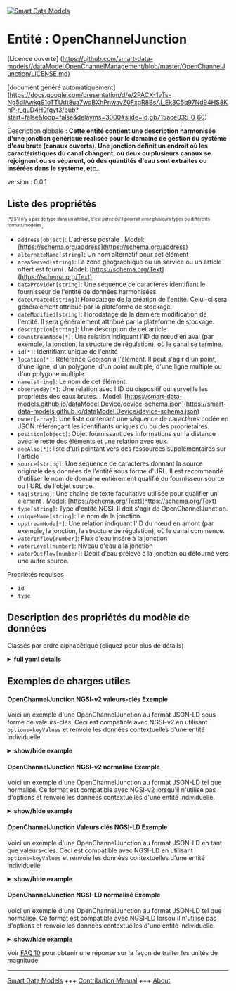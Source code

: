 <!-- 10-Header -->  
[![Smart Data Models](https://smartdatamodels.org/wp-content/uploads/2022/01/SmartDataModels_logo.png "Logo")](https://smartdatamodels.org)  
Entité : OpenChannelJunction  
============================<!-- /10-Header -->  
<!-- 15-License -->  
[Licence ouverte] (https://github.com/smart-data-models//dataModel.OpenChannelManagement/blob/master/OpenChannelJunction/LICENSE.md)  
[document généré automatiquement] (https://docs.google.com/presentation/d/e/2PACX-1vTs-Ng5dIAwkg91oTTUdt8ua7woBXhPnwavZ0FxgR8BsAI_Ek3C5q97Nd94HS8KhP-r_quD4H0fgyt3/pub?start=false&loop=false&delayms=3000#slide=id.gb715ace035_0_60)  
<!-- /15-License -->  
<!-- 20-Description -->  
Description globale : **Cette entité contient une description harmonisée d'une jonction générique réalisée pour le domaine de gestion du système d'eau brute (canaux ouverts). Une jonction définit un endroit où les caractéristiques du canal changent, où deux ou plusieurs canaux se rejoignent ou se séparent, où des quantités d'eau sont extraites ou insérées dans le système, etc.**.  
version : 0.0.1  
<!-- /20-Description -->  
<!-- 30-PropertiesList -->  

## Liste des propriétés  

<sup><sub>[*] S'il n'y a pas de type dans un attribut, c'est parce qu'il pourrait avoir plusieurs types ou différents formats/modèles</sub></sup>.  
- `address[object]`: L'adresse postale  . Model: [https://schema.org/address](https://schema.org/address)- `alternateName[string]`: Un nom alternatif pour cet élément  - `areaServed[string]`: La zone géographique où un service ou un article offert est fourni  . Model: [https://schema.org/Text](https://schema.org/Text)- `dataProvider[string]`: Une séquence de caractères identifiant le fournisseur de l'entité de données harmonisées.  - `dateCreated[string]`: Horodatage de la création de l'entité. Celui-ci sera généralement attribué par la plateforme de stockage.  - `dateModified[string]`: Horodatage de la dernière modification de l'entité. Il sera généralement attribué par la plateforme de stockage.  - `description[string]`: Une description de cet article  - `downstreamNode[*]`: Une relation indiquant l'ID du nœud en aval (par exemple, la jonction, la structure de régulation), où le canal se termine.  - `id[*]`: Identifiant unique de l'entité  - `location[*]`: Référence Geojson à l'élément. Il peut s'agir d'un point, d'une ligne, d'un polygone, d'un point multiple, d'une ligne multiple ou d'un polygone multiple.  - `name[string]`: Le nom de cet élément.  - `observedBy[*]`: Une relation avec l'ID du dispositif qui surveille les propriétés des eaux brutes.  . Model: [https://smart-data-models.github.io/dataModel.Device/device-schema.json](https://smart-data-models.github.io/dataModel.Device/device-schema.json)- `owner[array]`: Une liste contenant une séquence de caractères codée en JSON référençant les identifiants uniques du ou des propriétaires.  - `position[object]`: Objet fournissant des informations sur la distance avec le reste des éléments et une relation avec eux.  - `seeAlso[*]`: liste d'uri pointant vers des ressources supplémentaires sur l'article  - `source[string]`: Une séquence de caractères donnant la source originale des données de l'entité sous forme d'URL. Il est recommandé d'utiliser le nom de domaine entièrement qualifié du fournisseur source ou l'URL de l'objet source.  - `tag[string]`: Une chaîne de texte facultative utilisée pour qualifier un élément  . Model: [https://schema.org/Text](https://schema.org/Text)- `type[string]`: Type d'entité NGSI. Il doit s'agir de OpenChannelJunction.  - `uniqueName[string]`: Le nom de la jonction.  - `upstreamNode[*]`: Une relation indiquant l'ID du nœud en amont (par exemple, la jonction, la structure de régulation), où le canal commence.  - `waterInflow[number]`: Flux d'eau inséré à la jonction  - `waterLevel[number]`: Niveau d'eau à la jonction  - `waterOutflow[number]`: Débit d'eau prélevé à la jonction ou détourné vers une autre source.  <!-- /30-PropertiesList -->  
<!-- 35-RequiredProperties -->  
Propriétés requises  
- `id`  - `type`  <!-- /35-RequiredProperties -->  
<!-- 40-RequiredProperties -->  
<!-- /40-RequiredProperties -->  
<!-- 50-DataModelHeader -->  
## Description des propriétés du modèle de données  
Classés par ordre alphabétique (cliquez pour plus de détails)  
<!-- /50-DataModelHeader -->  
<!-- 60-ModelYaml -->  
<details><summary><strong>full yaml details</strong></summary>    
```yaml  
OpenChannelJunction:    
  description: 'This entity contains a harmonised description of a generic Junction made for Raw-Water (Open Channels) System Management domain. A Junction defines a location where the characteristics of the channel changes, two or more channels come together or split apart, amounts of water are abstracted or inserted to the system etc.'    
  properties:    
    address:    
      description: The mailing address    
      properties:    
        addressCountry:    
          description: 'Property. The country. For example, Spain. Model:''https://schema.org/addressCountry'''    
          type: string    
        addressLocality:    
          description: 'Property. The locality in which the street address is, and which is in the region. Model:''https://schema.org/addressLocality'''    
          type: string    
        addressRegion:    
          description: 'Property. The region in which the locality is, and which is in the country. Model:''https://schema.org/addressRegion'''    
          type: string    
        district:    
          description: 'A district is a type of administrative division that, in some countries, is managed by the local government.'    
          type: string    
        postOfficeBoxNumber:    
          description: 'Property. The post office box number for PO box addresses. For example, 03578. Model:''https://schema.org/postOfficeBoxNumber'''    
          type: string    
        postalCode:    
          description: 'Property. The postal code. For example, 24004. Model:''https://schema.org/https://schema.org/postalCode'''    
          type: string    
        streetAddress:    
          description: 'Property. The street address. Model:''https://schema.org/streetAddress'''    
          type: string    
        streetNr:    
          description: Number identifying a specific property on a public street.    
          type: string    
      type: object    
      x-ngsi:    
        model: https://schema.org/address    
        type: Property    
    alternateName:    
      description: An alternative name for this item    
      type: string    
      x-ngsi:    
        type: Property    
    areaServed:    
      description: The geographic area where a service or offered item is provided    
      type: string    
      x-ngsi:    
        model: https://schema.org/Text    
        type: Property    
    dataProvider:    
      description: A sequence of characters identifying the provider of the harmonised data entity.    
      type: string    
      x-ngsi:    
        type: Property    
    dateCreated:    
      description: Entity creation timestamp. This will usually be allocated by the storage platform.    
      format: date-time    
      type: string    
      x-ngsi:    
        type: Property    
    dateModified:    
      description: Timestamp of the last modification of the entity. This will usually be allocated by the storage platform.    
      format: date-time    
      type: string    
      x-ngsi:    
        type: Property    
    description:    
      description: A description of this item    
      type: string    
      x-ngsi:    
        type: Property    
    downstreamNode:    
      anyOf:    
        - description: Property. Identifier format of any NGSI entity    
          maxLength: 256    
          minLength: 1    
          pattern: ^[\w\-\.\{\}\$\+\*\[\]`|~^@!,:\\]+$    
          type: string    
        - description: Property. Identifier format of any NGSI entity    
          format: uri    
          type: string    
      description: 'A relationship indicating the ID of the downstream node (e.g., Junction, Regulation Structure), where the channel ends.'    
      x-ngsi:    
        type: Relationship    
    id:    
      anyOf: &openchanneljunction_-_properties_-_owner_-_items_-_anyof    
        - description: Property. Identifier format of any NGSI entity    
          maxLength: 256    
          minLength: 1    
          pattern: ^[\w\-\.\{\}\$\+\*\[\]`|~^@!,:\\]+$    
          type: string    
        - description: Property. Identifier format of any NGSI entity    
          format: uri    
          type: string    
      description: Unique identifier of the entity    
      x-ngsi:    
        type: Property    
    location:    
      description: 'Geojson reference to the item. It can be Point, LineString, Polygon, MultiPoint, MultiLineString or MultiPolygon'    
      oneOf:    
        - description: Geoproperty. Geojson reference to the item. Point    
          properties:    
            bbox:    
              items:    
                type: number    
              minItems: 4    
              type: array    
            coordinates:    
              items:    
                type: number    
              minItems: 2    
              type: array    
            type:    
              enum:    
                - Point    
              type: string    
          required:    
            - type    
            - coordinates    
          title: GeoJSON Point    
          type: object    
        - description: Geoproperty. Geojson reference to the item. LineString    
          properties:    
            bbox:    
              items:    
                type: number    
              minItems: 4    
              type: array    
            coordinates:    
              items:    
                items:    
                  type: number    
                minItems: 2    
                type: array    
              minItems: 2    
              type: array    
            type:    
              enum:    
                - LineString    
              type: string    
          required:    
            - type    
            - coordinates    
          title: GeoJSON LineString    
          type: object    
        - description: Geoproperty. Geojson reference to the item. Polygon    
          properties:    
            bbox:    
              items:    
                type: number    
              minItems: 4    
              type: array    
            coordinates:    
              items:    
                items:    
                  items:    
                    type: number    
                  minItems: 2    
                  type: array    
                minItems: 4    
                type: array    
              type: array    
            type:    
              enum:    
                - Polygon    
              type: string    
          required:    
            - type    
            - coordinates    
          title: GeoJSON Polygon    
          type: object    
        - description: Geoproperty. Geojson reference to the item. MultiPoint    
          properties:    
            bbox:    
              items:    
                type: number    
              minItems: 4    
              type: array    
            coordinates:    
              items:    
                items:    
                  type: number    
                minItems: 2    
                type: array    
              type: array    
            type:    
              enum:    
                - MultiPoint    
              type: string    
          required:    
            - type    
            - coordinates    
          title: GeoJSON MultiPoint    
          type: object    
        - description: Geoproperty. Geojson reference to the item. MultiLineString    
          properties:    
            bbox:    
              items:    
                type: number    
              minItems: 4    
              type: array    
            coordinates:    
              items:    
                items:    
                  items:    
                    type: number    
                  minItems: 2    
                  type: array    
                minItems: 2    
                type: array    
              type: array    
            type:    
              enum:    
                - MultiLineString    
              type: string    
          required:    
            - type    
            - coordinates    
          title: GeoJSON MultiLineString    
          type: object    
        - description: Geoproperty. Geojson reference to the item. MultiLineString    
          properties:    
            bbox:    
              items:    
                type: number    
              minItems: 4    
              type: array    
            coordinates:    
              items:    
                items:    
                  items:    
                    items:    
                      type: number    
                    minItems: 2    
                    type: array    
                  minItems: 4    
                  type: array    
                type: array    
              type: array    
            type:    
              enum:    
                - MultiPolygon    
              type: string    
          required:    
            - type    
            - coordinates    
          title: GeoJSON MultiPolygon    
          type: object    
      x-ngsi:    
        type: Geoproperty    
    name:    
      description: The name of this item.    
      type: string    
      x-ngsi:    
        type: Property    
    observedBy:    
      anyOf:    
        - description: Property. Identifier format of any NGSI entity    
          maxLength: 256    
          minLength: 1    
          pattern: ^[\w\-\.\{\}\$\+\*\[\]`|~^@!,:\\]+$    
          type: string    
        - description: Property. Identifier format of any NGSI entity    
          format: uri    
          type: string    
      description: A relationship to the ID of the device that monitors raw-water properties    
      x-ngsi:    
        model: https://smart-data-models.github.io/dataModel.Device/device-schema.json    
        type: Relationship    
    owner:    
      description: A List containing a JSON encoded sequence of characters referencing the unique Ids of the owner(s)    
      items:    
        anyOf: *openchanneljunction_-_properties_-_owner_-_items_-_anyof    
        description: Property. Unique identifier of the entity    
      type: array    
      x-ngsi:    
        type: Property    
    position:    
      description: Object providing information about the distance with the rest of the elements and a relationship with them.    
      properties:    
        distance:    
          description: 'Property. The distance between this Entity and a reference point (e.g., the most upstream point of the system). Units: ''Km'''    
          type: number    
        refPoint:    
          anyOf:    
            - description: Property. Identifier format of any NGSI entity.    
              maxLength: 256    
              minLength: 1    
              pattern: ^[\w\-\.\{\}\$\+\*\[\]`|~^@!,:\\]+$    
              type: string    
            - description: Property. Identifier format of any NGSI entity.    
              format: uri    
              type: string    
          description: Relationship. The reference point distance is measured from.    
      type: object    
      x-ngsi:    
        type: Property    
    seeAlso:    
      description: list of uri pointing to additional resources about the item    
      oneOf:    
        - items:    
            format: uri    
            type: string    
          minItems: 1    
          type: array    
        - format: uri    
          type: string    
      x-ngsi:    
        type: Property    
    source:    
      description: 'A sequence of characters giving the original source of the entity data as a URL. Recommended to be the fully qualified domain name of the source provider, or the URL to the source object.'    
      type: string    
      x-ngsi:    
        type: Property    
    tag:    
      description: An optional text string used to qualify an item    
      type: string    
      x-ngsi:    
        model: https://schema.org/Text    
        type: Property    
    type:    
      description: NGSI Entity Type. it has to be OpenChannelJunction    
      enum:    
        - OpenChannelJunction    
      type: string    
      x-ngsi:    
        type: Property    
    uniqueName:    
      description: The name of the junction.    
      type: string    
      x-ngsi:    
        type: Property    
    upstreamNode:    
      anyOf:    
        - description: Property. Identifier format of any NGSI entity    
          maxLength: 256    
          minLength: 1    
          pattern: ^[\w\-\.\{\}\$\+\*\[\]`|~^@!,:\\]+$    
          type: string    
        - description: Property. Identifier format of any NGSI entity    
          format: uri    
          type: string    
      description: 'A relationship indicating the ID of the upstream node (e.g., Junction, Regulation Structure), where the channel begins.'    
      x-ngsi:    
        type: Relationship    
    waterInflow:    
      description: Water flow inserted to the junction    
      minimum: 0    
      type: number    
      x-ngsi:    
        type: Property    
        units: m3/s    
    waterLevel:    
      description: Water level at the junction    
      minimum: 0    
      type: number    
      x-ngsi:    
        type: Property    
        units: m    
    waterOutflow:    
      description: Water flow abstracted from the junction or diverted to another source    
      minimum: 0    
      type: number    
      x-ngsi:    
        type: Property    
        units: m3/s    
  required:    
    - id    
    - type    
  type: object    
  x-derived-from: ""    
  x-disclaimer: 'Redistribution and use in source and binary forms, with or without modification, are permitted  provided that the license conditions are met. Copyleft (c) 2022 Contributors to Smart Data Models Program'    
  x-license-url: https://github.com/smart-data-models/dataModel.OpenChannelManagement/blob/master/OpenChannelJunction/LICENSE.md    
  x-model-schema: https://smart-data-models.github.io/data-models.OpenChannelManagement/OpenChannelJunction/schema.json    
  x-model-tags: FIWARE4WATER    
  x-version: 0.0.1    
```  
</details>    
<!-- /60-ModelYaml -->  
<!-- 70-MiddleNotes -->  
<!-- /70-MiddleNotes -->  
<!-- 80-Examples -->  
## Exemples de charges utiles  
#### OpenChannelJunction NGSI-v2 valeurs-clés Exemple  
Voici un exemple d'une OpenChannelJunction au format JSON-LD sous forme de valeurs-clés. Ceci est compatible avec NGSI-v2 en utilisant `options=keyValues` et renvoie les données contextuelles d'une entité individuelle.  
<details><summary><strong>show/hide example</strong></summary>    
```json  
{  
  "id": "urn:ngsi-ld:OpenChannelJunction:id:PTOM:78370074",  
  "type": "OpenChannelJunction",  
  "location": {  
    "type": "Point",  
    "coordinates": [  
      -65.2981945,  
      -22.649102  
    ]  
  },  
  "address": {  
    "streetAddress": "",  
    "addressLocality": "",  
    "addressRegion": "",  
    "addressCountry": "",  
    "postalCode": "",  
    "postOfficeBoxNumber": ""  
  },  
  "areaServed": "",  
  "dateCreated": "1983-10-11T21:04:39Z",  
  "dateModified": "1982-03-03T08:37:57Z",  
  "source": "",  
  "name": "J1",  
  "alternateName": "Thivae",  
  "dataProvider": "EYDAP",  
  "owner": [  
    "urn:ngsi-ld:OpenChannelJunction:items:QPEH:03184806",  
    "urn:ngsi-ld:OpenChannelJunction:items:PUHR:34031741"  
  ],  
  "seeAlso": [  
    "urn:ngsi-ld:OpenChannelJunction:items:KTWJ:61564622",  
    "urn:ngsi-ld:OpenChannelJunction:items:JOMY:24566116"  
  ],  
  "position": {  
    "distance": 160.6,  
    "refPoint": "urn:ngsi-ld:OpenChannelJunction:refPoint:JXFD:60487647"  
  },  
  "downstreamNode": "urn:ngsi-ld:OpenChannelJunction:downstreamNode:CBWI:21948924",  
  "upstreamNode": "urn:ngsi-ld:OpenChannelJunction:upstreamNode:MWGU:81565938",  
  "observedBy": "urn:ngsi-ld:OpenChannelJunction:observedBy:GIWE:80160975",  
  "uniqueName": "J1",  
  "tag": "",  
  "waterOutflow": 0.12,  
  "waterInflow": 0.15,  
  "waterLevel": 0.85  
}  
```  
</details>  
#### OpenChannelJunction NGSI-v2 normalisé Exemple  
Voici un exemple d'une OpenChannelJunction au format JSON-LD tel que normalisé. Ce format est compatible avec NGSI-v2 lorsqu'il n'utilise pas d'options et renvoie les données contextuelles d'une entité individuelle.  
<details><summary><strong>show/hide example</strong></summary>    
```json  
{  
  "id": "urn:ngsi-ld:OpenChannelJunction:id:PTOM:78370074",  
  "type": "OpenChannelJunction",  
  "location": {  
    "type": "geo:json",  
    "value": {  
      "type": "Point",  
      "coordinates": [  
        -65.2981945,  
        -22.649102  
      ]  
    }  
  },  
  "address": {  
    "type": "PostalAddress",  
    "value": {  
      "streetAddress": "",  
      "addressLocality": "",  
      "addressRegion": "",  
      "addressCountry": "",  
      "postalCode": "",  
      "postOfficeBoxNumber": "",  
      "areaServed": ""  
    }  
  },  
  "areaServed": {  
    "type": "Text",  
    "value": ""  
  },  
  "dateCreated": {  
    "type": "DateTime",  
    "value": "1983-10-11T21:04:39Z"  
  },  
  "dateModified": {  
    "type": "DateTime",  
    "value": "1982-03-03T08:37:57Z"  
  },  
  "source": {  
    "type": "Text",  
    "value": ""  
  },  
  "name": {  
    "type": "Text",  
    "value": "J1"  
  },  
  "alternateName": {  
    "type": "Text",  
    "value": "Thivae"  
  },  
  "description": {  
    "type": "Text",  
    "value": "Open Channel Junction"  
  },  
  "dataProvider": {  
    "type": "Text",  
    "value": "EYDAP"  
  },  
  "owner": {  
    "type": "array",  
    "value": [  
      "urn:ngsi-ld:OpenChannelJunction:items:QPEH:03184806",  
      "urn:ngsi-ld:OpenChannelJunction:items:PUHR:34031741"  
    ]  
  },  
  "seeAlso": {  
    "type": "array",  
    "value": [  
      "urn:ngsi-ld:OpenChannelJunction:items:KTWJ:61564622",  
      "urn:ngsi-ld:OpenChannelJunction:items:JOMY:24566116"  
    ]  
  },  
  "position": {  
    "type": "StructuredValue",  
    "value": {  
      "distance": 160.6,  
      "refPoint": "urn:ngsi-ld:OpenChannelJunction:refPoint:JXFD:60487647"  
    }  
  },  
  "downstreamNode": {  
    "type": "Relationship",  
    "value": "urn:ngsi-ld:OpenChannelJunction:downstreamNode:CBWI:21948924"  
  },  
  "upstreamNode": {  
    "type": "Relationship",  
    "value": "urn:ngsi-ld:OpenChannelJunction:upstreamNode:MWGU:81565938"  
  },  
  "observedBy": {  
    "type": "Relationship",  
    "value": "urn:ngsi-ld:OpenChannelJunction:observedBy:GIWE:80160975"  
  },  
  "uniqueName": {  
    "type": "Text",  
    "value": "J1"  
  },  
  "tag": {  
    "type": "Text",  
    "value": ""  
  },  
  "waterOutflow": {  
    "type": "Number",  
    "value": 0.12  
  },  
  "waterInflow": {  
    "type": "Number",  
    "value": 0.15  
  },  
  "waterLevel": {  
    "type": "Number",  
    "value": 0.56  
  }  
}  
```  
</details>  
#### OpenChannelJunction Valeurs clés NGSI-LD Exemple  
Voici un exemple d'une OpenChannelJunction au format JSON-LD en tant que valeurs-clés. Ceci est compatible avec NGSI-LD en utilisant `options=keyValues` et renvoie les données contextuelles d'une entité individuelle.  
<details><summary><strong>show/hide example</strong></summary>    
```json  
{  
    "id": "urn:ngsi-ld:OpenChannelJunction:id:PTOM:78370074",  
    "type": "OpenChannelJunction",  
    "address": {  
        "streetAddress": "",  
        "addressLocality": "",  
        "addressRegion": "",  
        "addressCountry": "",  
        "postalCode": "",  
        "postOfficeBoxNumber": ""  
    },  
    "alternateName": "Thivae",  
    "areaServed": "",  
    "dataProvider": "EYDAP",  
    "dateCreated": "1983-10-11T21:04:39Z",  
    "dateModified": "1982-03-03T08:37:57Z",  
    "location": {  
        "type": "Point",  
        "coordinates": [  
            -65.2981945,  
            -22.649102  
        ]  
    },  
    "name": "J1",  
    "owner": [  
        "urn:ngsi-ld:OpenChannelJunction:items:QPEH:03184806",  
        "urn:ngsi-ld:OpenChannelJunction:items:PUHR:34031741"  
    ],  
    "position": {  
        "distance": 160.6,  
        "refPoint": "urn:ngsi-ld:OpenChannelJunction:refPoint:JXFD:60487647"  
    },  
    "downstreamNode": "urn:ngsi-ld:OpenChannelJunction:downstreamNode:CBWI:21948924",  
    "upstreamNode": "urn:ngsi-ld:OpenChannelJunction:upstreamNode:MWGU:81565938",  
    "observedBy": "urn:ngsi-ld:OpenChannelJunction:observedBy:GIWE:80160975",  
    "uniqueName": "J1",  
    "tag": "",  
    "waterOutflow": 0.12,  
    "waterInflow": 0.15,  
    "waterLevel": 0.85,  
    "seeAlso": [  
        "urn:ngsi-ld:OpenChannelJunction:items:KTWJ:61564622",  
        "urn:ngsi-ld:OpenChannelJunction:items:JOMY:24566116"  
    ],  
    "source": "",  
    "@context": [  
        "https://raw.githubusercontent.com/smart-data-models/dataModel.OpenChannelManagement/master/context.jsonld"  
    ]  
}  
```  
</details>  
#### OpenChannelJunction NGSI-LD normalisé Exemple  
Voici un exemple d'une OpenChannelJunction au format JSON-LD tel que normalisé. Ce format est compatible avec NGSI-LD lorsqu'il n'utilise pas d'options et renvoie les données contextuelles d'une entité individuelle.  
<details><summary><strong>show/hide example</strong></summary>    
```json  
{  
    "id": "urn:ngsi-ld:OpenChannelJunction:id:PTOM:78370074",  
    "type": "OpenChannelJunction",  
    "address": {  
        "type": "Property",  
        "value": {  
            "streetAddress": "",  
            "addressLocality": "",  
            "addressRegion": "",  
            "addressCountry": "",  
            "postalCode": "",  
            "postOfficeBoxNumber": "",  
            "areaServed": ""  
        }  
    },  
    "alternateName": {  
        "type": "Property",  
        "value": "Thivae"  
    },  
    "areaServed": {  
        "type": "Property",  
        "value": ""  
    },  
    "dataProvider": {  
        "type": "Property",  
        "value": "EYDAP"  
    },  
    "dateCreated": {  
        "type": "Property",  
        "value": {  
            "@type": "DateTime",  
            "@value": "1983-10-11T21:04:39Z"  
        }  
    },  
    "dateModified": {  
        "type": "Property",  
        "value": {  
            "@type": "DateTime",  
            "@value": "1982-03-03T08:37:57Z"  
        }  
    },  
    "description": {  
        "type": "Property",  
        "value": "Open Channel Junction"  
    },  
    "downstreamNode": {  
        "type": "Relationship",  
        "object": "urn:ngsi-ld:OpenChannelJunction:downstreamNode:CBWI:21948924"  
    },  
    "location": {  
        "type": "GeoProperty",  
        "value": {  
            "type": "Point",  
            "coordinates": [  
                -65.2981945,  
                -22.649102  
            ]  
        }  
    },  
    "name": {  
        "type": "Property",  
        "value": "J1"  
    },  
    "observedBy": {  
        "type": "Relationship",  
        "object": "urn:ngsi-ld:OpenChannelJunction:observedBy:GIWE:80160975"  
    },  
    "owner": {  
        "type": "Property",  
        "value": [  
            "urn:ngsi-ld:OpenChannelJunction:items:QPEH:03184806",  
            "urn:ngsi-ld:OpenChannelJunction:items:PUHR:34031741"  
        ]  
    },  
    "position": {  
        "type": "Property",  
        "value": {  
            "distance": 160.6,  
            "refPoint": "urn:ngsi-ld:OpenChannelJunction:refPoint:JXFD:60487647"  
        }  
    },  
    "seeAlso": {  
        "type": "Property",  
        "value": [  
            "urn:ngsi-ld:OpenChannelJunction:items:KTWJ:61564622",  
            "urn:ngsi-ld:OpenChannelJunction:items:JOMY:24566116"  
        ]  
    },  
    "source": {  
        "type": "Property",  
        "value": ""  
    },  
    "tag": {  
        "type": "Property",  
        "value": ""  
    },  
    "uniqueName": {  
        "type": "Property",  
        "value": "J1"  
    },  
    "upstreamNode": {  
        "type": "Relationship",  
        "object": "urn:ngsi-ld:OpenChannelJunction:upstreamNode:MWGU:81565938"  
    },  
    "waterInflow": {  
        "type": "Property",  
        "value": 0.15  
    },  
    "waterOutflow": {  
        "type": "Property",  
        "value": 0.12  
    },  
    "waterLevel": {  
        "type": "Property",  
        "value": 0.56  
    },  
    "@context": [  
        "https://raw.githubusercontent.com/smart-data-models/dataModel.OpenChannelManagement/master/context.jsonld"  
    ]  
}  
```  
</details><!-- /80-Examples -->  
<!-- 90-FooterNotes -->  
<!-- /90-FooterNotes -->  
<!-- 95-Units -->  
Voir [FAQ 10](https://smartdatamodels.org/index.php/faqs/) pour obtenir une réponse sur la façon de traiter les unités de magnitude.  
<!-- /95-Units -->  
<!-- 97-LastFooter -->  
---  
[Smart Data Models](https://smartdatamodels.org) +++ [Contribution Manual](https://bit.ly/contribution_manual) +++ [About](https://bit.ly/Introduction_SDM)<!-- /97-LastFooter -->  
